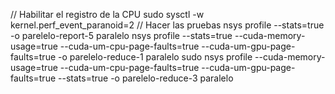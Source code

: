 // Habilitar el registro de la CPU
sudo sysctl -w kernel.perf_event_paranoid=2
// Hacer las pruebas
nsys profile --stats=true -o parelelo-report-5 paralelo 
nsys profile --stats=true --cuda-memory-usage=true --cuda-um-cpu-page-faults=true --cuda-um-gpu-page-faults=true -o parelelo-reduce-1 paralelo
sudo nsys profile --cuda-memory-usage=true --cuda-um-cpu-page-faults=true --cuda-um-gpu-page-faults=true --stats=true -o parelelo-reduce-3 paralelo
